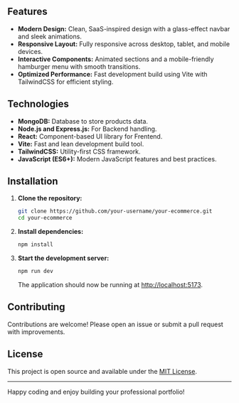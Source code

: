  ## Features
 
 - **Modern Design:** Clean, SaaS-inspired design with a glass-effect navbar and sleek animations.
 - **Responsive Layout:** Fully responsive across desktop, tablet, and mobile devices.
 - **Interactive Components:** Animated sections and a mobile-friendly hamburger menu with smooth transitions.
 - **Optimized Performance:** Fast development build using Vite with TailwindCSS for efficient styling.
 

 
 ## Technologies

 - **MongoDB:** Database to store products data.
 - **Node.js and Express.js:** For Backend handling.
 - **React:** Component-based UI library for Frentend.
 - **Vite:** Fast and lean development build tool.
 - **TailwindCSS:** Utility-first CSS framework.
 - **JavaScript (ES6+):** Modern JavaScript features and best practices.
 
 

 ## Installation

 1. **Clone the repository:**
 
    ```bash
    git clone https://github.com/your-username/your-ecommerce.git
    cd your-ecommerce
    ```
 
 2. **Install dependencies:**
 
    ```bash
    npm install
    ```
 
 3. **Start the development server:**
 
    ```bash
    npm run dev
    ```
 
    The application should now be running at [http://localhost:5173](http://localhost:5173).
 


 ## Contributing
 
 Contributions are welcome! Please open an issue or submit a pull request with improvements.
 


 ## License
 
 This project is open source and available under the [MIT License](LICENSE).
 
 ---
 
 Happy coding and enjoy building your professional portfolio!